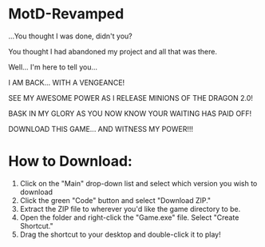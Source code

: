 # MotD-Revamped

...You thought I was done, didn't you?

You thought I had abandoned my project and all that was there.

Well... I'm here to tell you...

I AM BACK... WITH A VENGEANCE!

SEE MY AWESOME POWER AS I RELEASE MINIONS OF THE DRAGON 2.0!

BASK IN MY GLORY AS YOU NOW KNOW YOUR WAITING HAS PAID OFF!

DOWNLOAD THIS GAME... AND WITNESS MY POWER!!!

# How to Download:

1. Click on the "Main" drop-down list and select which version you wish to download
2. Click the green "Code" button and select "Download ZIP."
3. Extract the ZIP file to wherever you'd like the game directory to be.
4. Open the folder and right-click the "Game.exe" file. Select "Create Shortcut."
5. Drag the shortcut to your desktop and double-click it to play!
